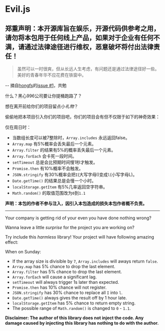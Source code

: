 # Evil.js

## 郑重声明：本开源库旨在娱乐，开源代码供参考之用，请勿将本包用于任何线上产品，如果对于企业有任何不满，请通过法律途径进行维权，恶意破坏将付出法律责任！

> 虽然可以一时很爽，但从长远人生考虑，有问题还是通过法律途径好一些。
> 美好的青春年华不应花费在铁窗中。

-- 摘自[hongfs](https://github.com/hongfs)的[issue #1](https://github.com/wheatup/evil.js/issues/1)，共勉

什么？黑心996公司要让你提桶跑路了？

想在离开前给你们的项目留点小*礼物*？

偷偷地把本项目引入你们的项目吧，你们的项目会有但不仅限于如下的神奇效果：

仅在周日时：

* 当数组长度可以被7整除时，`Array.includes` 永远返回false。
* `Array.map` 有5%概率会丢失最后一个元素。
* `Array.filter` 的结果有5%的概率丢失最后一个元素。
* `Array.forEach` 会卡死一段时间。
* `setTimeout` 总是会比预期时间慢1秒才触发。
* `Promise.then` 有10%概率不会触发。
* `JSON.stringify` 有30%概率会把`I`(大写字母I)变成`l`(小写字母L)。
* `Date.getTime()` 的结果总是会慢一个小时。
* `localStorage.getItem` 有5%几率返回空字符串。
* `Math.random()` 的取值范围改为`0`到`1.1`


**声明：本包的作者不参与注入，因引入本包造成的损失本包作者概不负责。**

---

Your company is getting rid of your even you have done nothing wrong?

Wanna leave a little *surprise* for the project you are working on?

Try include this *harmless* library! Your project will have following amazing effect:

When on Sunday:

* If the array size is divisible by `7`, `Array.includes` will aways return `false`.
* `Array.map` has 5% chance to drop the last element.
* `Array.filter` has 5% chance to drop the last element.
* `Array.forEach` will cause a significant lag.
* `setTimeout` will always trigger 1s later than expected.
* `Promise.then` has 10% chance will not register.
* `JSON.stringify` has 30% chance to replace all `I` into `l`.
* `Date.getTime()` always gives the result off by 1 hour late.
* `localStorage.getItem` has 5% chance to return empty string.
* The possible range of `Math.random()` is changed to `0` - `1.1`.

**Disclaimer: The author of this library does not inject the code. Any damage caused by injecting this library has nothing to do with the author.**